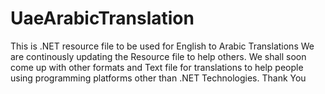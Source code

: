 # UaeArabicTranslation
This is .NET resource file to be used for English to Arabic Translations
We are continously updating the Resource file to help others.
We shall soon come up with other formats and Text file for translations to help people using programming platforms other than .NET Technologies.
Thank You

